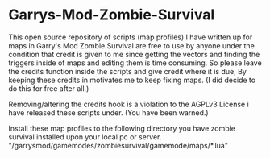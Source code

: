 # Garrys-Mod-Zombie-Survival

This open source repository of scripts (map profiles) I have written up for maps in Garry's Mod Zombie Survival are free to use by anyone under the condition that credit is given to me since getting the vectors and finding the triggers inside of maps and editing them is time consuming. So please leave the credits function inside the scripts and give credit where it is due, By keeping these credits in motivates me to keep fixing maps. (I did decide to do this for free after all.)

Removing/altering the credits hook is a violation to the AGPLv3 License i have released these scripts under. (You have been warned.)


Install these map profiles to the following directory you have zombie survival installed upon your local pc or server.
"/garrysmod/gamemodes/zombiesurvival/gamemode/maps/*.lua"
